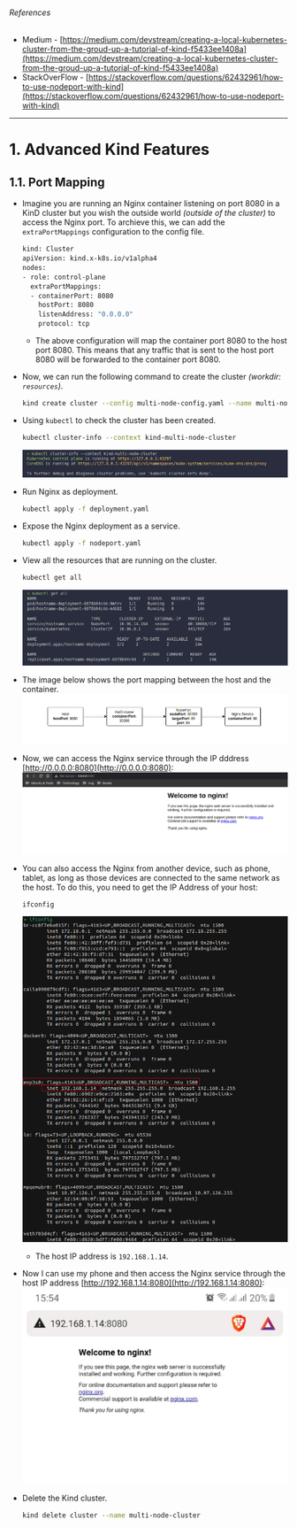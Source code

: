 ###### References
* Medium - [https://medium.com/devstream/creating-a-local-kubernetes-cluster-from-the-groud-up-a-tutorial-of-kind-f5433ee1408a](https://medium.com/devstream/creating-a-local-kubernetes-cluster-from-the-groud-up-a-tutorial-of-kind-f5433ee1408a)
* StackOverFlow - [https://stackoverflow.com/questions/62432961/how-to-use-nodeport-with-kind](https://stackoverflow.com/questions/62432961/how-to-use-nodeport-with-kind)

<hr>

# 1. Advanced Kind Features
## 1.1. Port Mapping
* Imagine you are running an Nginx container listening on port 8080 in a KinD cluster but you wish the outside world _(outside of the cluster)_ to access the Nginx port. To archieve this, we can add the `extraPortMappings` configuration to the config file.
  ```bash
  kind: Cluster
  apiVersion: kind.x-k8s.io/v1alpha4
  nodes:
  - role: control-plane
    extraPortMappings:
    - containerPort: 8080
      hostPort: 8080
      listenAddress: "0.0.0.0"
      protocol: tcp
  ```
  * The above configuration will map the container port 8080 to the host port 8080. This means that any traffic that is sent to the host port 8080 will be forwarded to the container port 8080.
* Now, we can run the following command to create the cluster _(workdir: `resources`)_.
  ```bash
  kind create cluster --config multi-node-config.yaml --name multi-node-cluster
  ```

* Using `kubectl` to check the cluster has been created.
  ```bash
  kubectl cluster-info --context kind-multi-node-cluster
  ```
  ![](./img/01.png)

* Run Nginx as deployment.
  ```bash
  kubectl apply -f deployment.yaml
  ```

* Expose the Nginx deployment as a service.
  ```bash
  kubectl apply -f nodeport.yaml
  ```

* View all the resources that are running on the cluster.
  ```bash
  kubectl get all
  ```
  ![](./img/02.png)

* The image below shows the port mapping between the host and the container.
  ![](./img/05.png)

* Now, we can access the Nginx service through the IP dddress [http://0.0.0.0:8080](http://0.0.0.0:8080):
  ![](./img/06.png)

* You can also access the Nginx from another device, such as phone, tablet, as long as those devices are connected to the same network as the host. To do this, you need to get the IP Address of your host:
  ```bash
  ifconfig
  ```
  ![](./img/03.png)
  * The host IP address is `192.168.1.14`.

* Now I can use my phone and then access the Nginx service through the host IP address [http://192.168.1.14:8080](http://192.168.1.14:8080):
  ![](./img/04.png)

* Delete the Kind cluster.
  ```bash
  kind delete cluster --name multi-node-cluster
  ```
